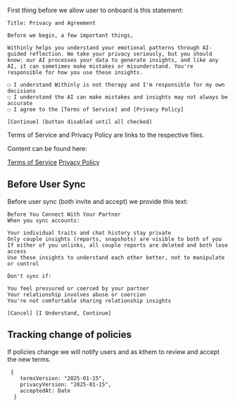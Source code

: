 First thing before we allow user to onboard is this statement:

```
Title: Privacy and Agreement

Before we begin, a few important things,

Withinly helps you understand your emotional patterns through AI-guided reflection. We take your privacy seriously, but you should know: our AI processes your data to generate insights, and like any AI, it can sometimes make mistakes or misunderstand. You're responsible for how you use these insights.

☐ I understand Withinly is not therapy and I'm responsible for my own decisions
☐ I understand the AI can make mistakes and insights may not always be accurate
☐ I agree to the [Terms of Service] and [Privacy Policy]

[Continue] (button disabled until all checked)
```

Terms of Service and Privacy Policy are links to the respective files.

Content can be found here:

[Terms of Service](terms-of-service.md)
[Privacy Policy](privacy-policy.md)

## Before User Sync

Before user sync (both invite and accept) we provide this text:

```
Before You Connect With Your Partner
When you sync accounts:

Your individual traits and chat history stay private
Only couple insights (reports, snapshots) are visible to both of you
If either of you unlinks, all couple reports are deleted and both lose access
Use these insights to understand each other better, not to manipulate or control

Don't sync if:

You feel pressured or coerced by your partner
Your relationship involves abuse or coercion
You're not comfortable sharing relationship insights

[Cancel] [I Understand, Continue]
```

## Tracking change of policies

If policies change we will notify users and as kthem to review and accept the new terms.

```
 {
    termsVersion: "2025-01-15",
    privacyVersion: "2025-01-15",
    acceptedAt: Date
  }
```
